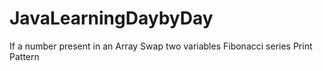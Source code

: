 # JavaLearningDaybyDay
If a number present in an Array
Swap two variables
Fibonacci series
Print Pattern 